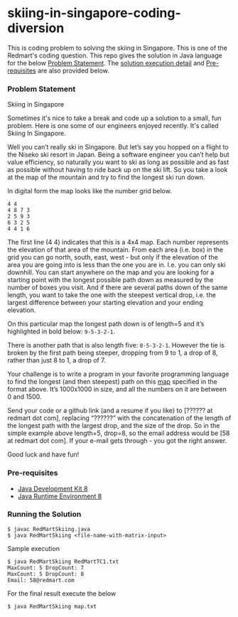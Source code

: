 # skiing-in-singapore-coding-diversion
This is coding problem to solving the skiing in Singapore. This is one of the Redmart's coding question. This repo gives the solution in Java language for the below [Problem Statement](https://github.com/swami701/skiing-in-singapore-coding-diversion#problem-statement). The [solution execution detail](https://github.com/swami701/skiing-in-singapore-coding-diversion#running-the-solution) and [Pre-requisites](https://github.com/swami701/skiing-in-singapore-coding-diversion#pre-requisites) are also provided below.

### Problem Statement
Skiing in Singapore

Sometimes it's nice to take a break and code up a solution to a small, fun problem. Here is one some of our engineers enjoyed recently. It's called Skiing In Singapore.

Well you can’t really ski in Singapore. But let’s say you hopped on a flight to the Niseko ski resort in Japan. Being a software engineer you can’t help but value efficiency, so naturally you want to ski as long as possible and as fast as possible without having to ride back up on the ski lift. So you take a look at the map of the mountain and try to find the longest ski run down.

In digital form the map looks like the number grid below. 
```
4 4
4 8 7 3
2 5 9 3
6 3 2 5
4 4 1 6
```

The first line (4 4) indicates that this is a 4x4 map. Each number represents the elevation of that area of the mountain. From each area (i.e. box) in the grid you can go north, south, east, west - but only if the elevation of the area you are going into is less than the one you are in. I.e. you can only ski downhill. You can start anywhere on the map and you are looking for a starting point with the longest possible path down as measured by the number of boxes you visit. And if there are several paths down of the same length, you want to take the one with the steepest vertical drop, i.e. the largest difference between your starting elevation and your ending elevation.

On this particular map the longest path down is of length=5 and it’s highlighted in bold below: `9-5-3-2-1`.

There is another path that is also length five: `8-5-3-2-1`. However the tie is broken by the first path being steeper, dropping from 9 to 1, a drop of 8, rather than just 8 to 1, a drop of 7.

Your challenge is to write a program in your favorite programming language to find the longest (and then steepest) path on this [map](http://s3-ap-southeast-1.amazonaws.com/geeks.redmart.com/coding-problems/map.txt) specified in the format above. It’s 1000x1000 in size, and all the numbers on it are between 0 and 1500.

Send your code or a github link (and a resume if you like) to [?????? at redmart dot com], replacing “??????” with the concatenation of the length of the longest path with the largest drop, and the size of the drop. So in the simple example above length=5, drop=8, so the email address would be [58 at redmart dot com]. If your e-mail gets through - you got the right answer.

Good luck and have fun!

### Pre-requisites
- [Java Development Kit 8](http://www.oracle.com/technetwork/java/javase/downloads/jdk8-downloads-2133151.html)
- [Java Runtime Environment 8](http://www.oracle.com/technetwork/java/javase/downloads/jre8-downloads-2133155.html)

### Running the Solution
```
$ javac RedMartSkiing.java
$ java RedMartSkiing <file-name-with-matrix-input>
```

Sample execution
```
$ java RedMartSkiing RedMartTC1.txt
MaxCount: 5 DropCount: 7
MaxCount: 5 DropCount: 8
Email: 58@redmart.com
```

For the final result execute the below
```
$ java RedMartSkiing map.txt
```